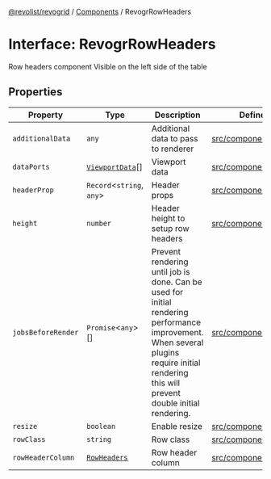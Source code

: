 [@revolist/revogrid](README.md) / [Components](Namespace.Components.md) / RevogrRowHeaders

# Interface: RevogrRowHeaders

Row headers component
Visible on the left side of the table

## Properties

| Property | Type | Description | Defined in |
| ------ | ------ | ------ | ------ |
| `additionalData` | `any` | Additional data to pass to renderer | [src/components.d.ts:625](https://github.com/revolist/revogrid/blob/ff1c29109648eb0543e674392be7b9af90d92acc/src/components.d.ts#L625) |
| `dataPorts` | [`ViewportData`](TypeAlias.ViewportData.md)[] | Viewport data | [src/components.d.ts:629](https://github.com/revolist/revogrid/blob/ff1c29109648eb0543e674392be7b9af90d92acc/src/components.d.ts#L629) |
| `headerProp` | `Record`\<`string`, `any`\> | Header props | [src/components.d.ts:633](https://github.com/revolist/revogrid/blob/ff1c29109648eb0543e674392be7b9af90d92acc/src/components.d.ts#L633) |
| `height` | `number` | Header height to setup row headers | [src/components.d.ts:637](https://github.com/revolist/revogrid/blob/ff1c29109648eb0543e674392be7b9af90d92acc/src/components.d.ts#L637) |
| `jobsBeforeRender` | `Promise`\<`any`\>[] | Prevent rendering until job is done. Can be used for initial rendering performance improvement. When several plugins require initial rendering this will prevent double initial rendering. | [src/components.d.ts:641](https://github.com/revolist/revogrid/blob/ff1c29109648eb0543e674392be7b9af90d92acc/src/components.d.ts#L641) |
| `resize` | `boolean` | Enable resize | [src/components.d.ts:645](https://github.com/revolist/revogrid/blob/ff1c29109648eb0543e674392be7b9af90d92acc/src/components.d.ts#L645) |
| `rowClass` | `string` | Row class | [src/components.d.ts:649](https://github.com/revolist/revogrid/blob/ff1c29109648eb0543e674392be7b9af90d92acc/src/components.d.ts#L649) |
| `rowHeaderColumn` | [`RowHeaders`](Interface.RowHeaders.md) | Row header column | [src/components.d.ts:653](https://github.com/revolist/revogrid/blob/ff1c29109648eb0543e674392be7b9af90d92acc/src/components.d.ts#L653) |
